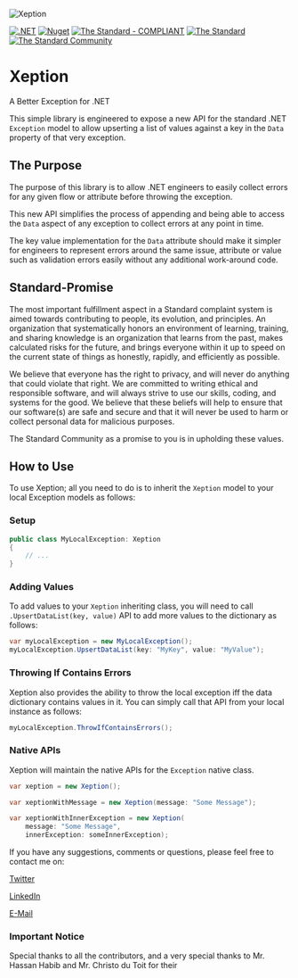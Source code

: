 ![Xeption](https://raw.githubusercontent.com/hassanhabib/Xeption/master/Xeption/Resources/git_logo.png)

[![.NET](https://github.com/hassanhabib/Xeption/actions/workflows/dotnet.yml/badge.svg)](https://github.com/hassanhabib/Xeption/actions/workflows/dotnet.yml)
[![Nuget](https://img.shields.io/nuget/v/Xeption)](https://www.nuget.org/packages/Xeption/)
[![The Standard - COMPLIANT](https://img.shields.io/badge/The_Standard-COMPLIANT-2ea44f)](https://github.com/hassanhabib/The-Standard)
[![The Standard](https://img.shields.io/github/v/release/hassanhabib/The-Standard?style=default&label=Standard%20Version&color=2ea44f)](https://github.com/hassanhabib/The-Standard)
[![The Standard Community](https://img.shields.io/discord/934130100008538142?color=%237289da&label=The%20Standard%20Community&logo=Discord)](https://discord.gg/vdPZ7hS52X)

# Xeption
A Better Exception for .NET

This simple library is engineered to expose a new API for the standard .NET `Exception` model to allow upserting a list of values against a key in the `Data` property of that very exception.

## The Purpose
The purpose of this library is to allow .NET engineers to easily collect errors for any given flow or attribute before throwing the exception.

This new API simplifies the process of appending and being able to access the `Data` aspect of any exception to collect errors at any point in time.

The key value implementation for the `Data` attribute should make it simpler for engineers to represent errors around the same issue, attribute or value such as validation errors easily without any additional work-around code.

## Standard-Promise
The most important fulfillment aspect in a Standard complaint system is aimed towards contributing to people, its evolution, and principles.
An organization that systematically honors an environment of learning, training, and sharing knowledge is an organization that learns from the past, makes calculated risks for the future, 
and brings everyone within it up to speed on the current state of things as honestly, rapidly, and efficiently as possible. 
 
We believe that everyone has the right to privacy, and will never do anything that could violate that right.
We are committed to writing ethical and responsible software, and will always strive to use our skills, coding, and systems for the good.
We believe that these beliefs will help to ensure that our software(s) are safe and secure and that it will never be used to harm or collect personal data for malicious purposes.
 
The Standard Community as a promise to you is in upholding these values.

## How to Use
To use Xeption; all you need to do is to inherit the `Xeption` model to your local Exception models as follows:

### Setup
```csharp
public class MyLocalException: Xeption
{
	// ...
}
```

### Adding Values
To add values to your `Xeption` inheriting class, you will need to call `.UpsertDataList(key, value)` API to add more values to the dictionary as follows:

```csharp
var myLocalException = new MyLocalException();
myLocalException.UpsertDataList(key: "MyKey", value: "MyValue");
```

### Throwing If Contains Errors
Xeption also provides the ability to throw the local exception iff the data dictionary contains values in it. You can simply call that API from your local instance as follows:

```csharp
myLocalException.ThrowIfContainsErrors();
```

### Native APIs
Xeption will maintain the native APIs for the `Exception` native class.

```csharp
var xeption = new Xeption();

var xeptionWithMessage = new Xeption(message: "Some Message");

var xeptionWithInnerException = new Xeption(
	message: "Some Message",
	innerException: someInnerException);

```

If you have any suggestions, comments or questions, please feel free to contact me on:

[Twitter](https://twitter.com/hassanrezkhabib)

[LinkedIn](https://www.linkedin.com/in/hassanrezkhabib/)

[E-Mail](mailto:hassanhabib@live.com)

### Important Notice
Special thanks to all the contributors, and a very special thanks to Mr. Hassan Habib and Mr. Christo du Toit for their 